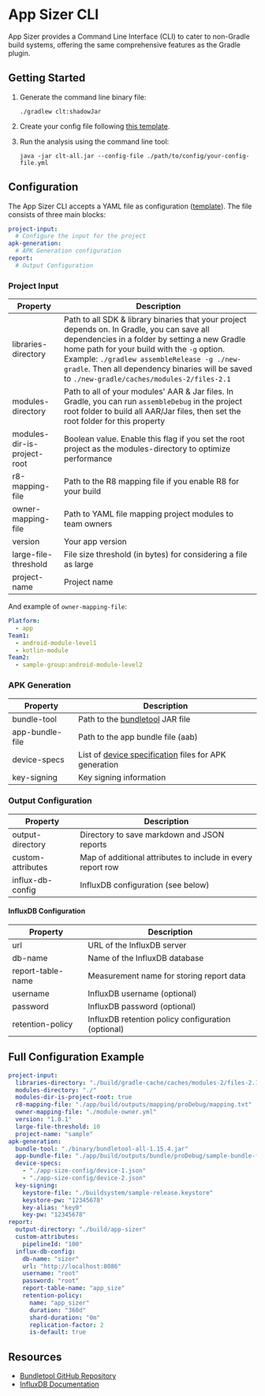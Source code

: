 # App Sizer CLI

App Sizer provides a Command Line Interface (CLI) to cater to non-Gradle build systems, offering the same comprehensive features as the Gradle plugin.


## Getting Started

1. Generate the command line binary file:
   ```
   ./gradlew clt:shadowJar
   ```

2. Create your config file following [this template](../cli-config-template.yml).

3. Run the analysis using the command line tool:
   ```
   java -jar clt-all.jar --config-file ./path/to/config/your-config-file.yml
   ```

## Configuration

The App Sizer CLI accepts a YAML file as configuration ([template](../cli-config-template.yml)). The file consists of three main blocks:

```yaml
project-input:
  # Configure the input for the project
apk-generation:
  # APK Generation configuration
report:
  # Output Configuration
```

### Project Input

| Property | Description                                                                                                                                                                                                                                                                                                                                |
|----------|--------------------------------------------------------------------------------------------------------------------------------------------------------------------------------------------------------------------------------------------------------------------------------------------------------------------------------------------|
| libraries-directory | Path to all SDK & library binaries that your project depends on. In Gradle, you can save all dependencies in a folder by setting a new Gradle home path for your build with the `-g` option. Example: `./gradlew assembleRelease -g ./new-gradle`. Then all dependency binaries will be saved to `./new-gradle/caches/modules-2/files-2.1` |
| modules-directory | Path to all of your modules' AAR & Jar files. In Gradle, you can run `assembleDebug` in the project root folder to build all AAR/Jar files, then set the root folder for this property                                                                                                                                                     |
| modules-dir-is-project-root | Boolean value. Enable this flag if you set the root project as the modules-directory to optimize performance                                                                                                                                                                                                                               |
| r8-mapping-file | Path to the R8 mapping file if you enable R8 for your build                                                                                                                                                                                                                                                                                |
| owner-mapping-file | Path to YAML file mapping project modules to team owners                                                                                                                                                                                                                                                                                   |
| version | Your app version                                                                                                                                                                                                                                                                                                                           |
| large-file-threshold | File size threshold (in bytes) for considering a file as large                                                                                                                                                                                                                                                                             |
| project-name | Project name                                                                                                                                                                                                                                                                                                                               |

And example of `owner-mapping-file`:

```yaml
Platform:
  - app
Team1:
  - android-module-level1
  - kotlin-module
Team2:
  - sample-group:android-module-level2
```

### APK Generation

| Property | Description |
|----------|-------------|
| bundle-tool | Path to the [bundletool](https://github.com/google/bundletool) JAR file |
| app-bundle-file | Path to the app bundle file (aab) |
| device-specs | List of [device specification](https://developer.android.com/tools/bundletool#generate_use_json) files for APK generation |
| key-signing | Key signing information |

### Output Configuration

| Property | Description |
|----------|-------------|
| output-directory | Directory to save markdown and JSON reports |
| custom-attributes | Map of additional attributes to include in every report row |
| influx-db-config | InfluxDB configuration (see below) |

#### InfluxDB Configuration

| Property | Description |
|----------|-------------|
| url | URL of the InfluxDB server |
| db-name | Name of the InfluxDB database |
| report-table-name | Measurement name for storing report data |
| username | InfluxDB username (optional) |
| password | InfluxDB password (optional) |
| retention-policy | InfluxDB retention policy configuration (optional) |

## Full Configuration Example

```yaml
project-input:
  libraries-directory: "./build/gradle-cache/caches/modules-2/files-2.1"
  modules-directory: "./"
  modules-dir-is-project-root: true
  r8-mapping-file: "./app/build/outputs/mapping/proDebug/mapping.txt"
  owner-mapping-file: "./module-owner.yml"
  version: "1.0.1"
  large-file-threshold: 10
  project-name: "sample"
apk-generation:
  bundle-tool: "./binary/bundletool-all-1.15.4.jar"
  app-bundle-file: "./app/build/outputs/bundle/proDebug/sample-bundle-file-pro-debug.aab"
  device-specs:
    - "./app-size-config/device-1.json"
    - "./app-size-config/device-2.json"
  key-signing:
    keystore-file: "./buildsystem/sample-release.keystore"
    keystore-pw: "12345678"
    key-alias: "key0"
    key-pw: "12345678"
report:
  output-directory: "./build/app-sizer"
  custom-attributes:
    pipelineId: "100"
  influx-db-config:
    db-name: "sizer"
    url: "http://localhost:8086"
    username: "root"
    password: "root"
    report-table-name: "app_size"
    retention-policy:
      name: "app_sizer"
      duration: "360d"
      shard-duration: "0m"
      replication-factor: 2
      is-default: true
```


## Resources

- [Bundletool GitHub Repository](https://github.com/google/bundletool)
- [InfluxDB Documentation](https://www.influxdata.com/time-series-platform/)